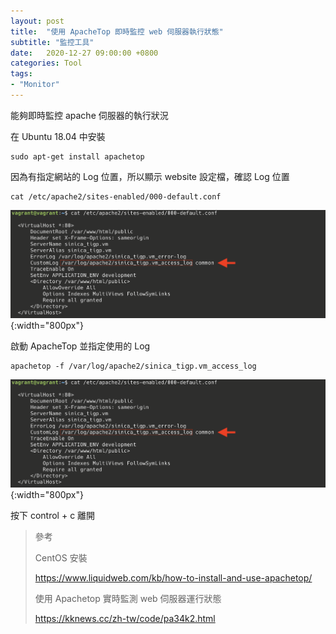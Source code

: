 ```yaml
---
layout: post
title:  "使用 ApacheTop 即時監控 web 伺服器執行狀態"
subtitle: "監控工具"
date:   2020-12-27 09:00:00 +0800
categories: Tool
tags:
- "Monitor"
---
```


能夠即時監控 apache 伺服器的執行狀況


在 Ubuntu 18.04 中安裝

```shell
sudo apt-get install apachetop
```

因為有指定網站的 Log 位置，所以顯示 website 設定檔，確認 Log 位置

```shell
cat /etc/apache2/sites-enabled/000-default.conf
```

![Untitled](/images/2020-12-27/2020-12-27-01.png){:width="800px"}

啟動 ApacheTop 並指定使用的 Log

```shell
apachetop -f /var/log/apache2/sinica_tigp.vm_access_log
```

![Untitled](/images/2020-12-27/2020-12-27-02.png){:width="800px"}

按下 control + c 離開

> 參考
> 
> CentOS 安裝
> 
> https://www.liquidweb.com/kb/how-to-install-and-use-apachetop/
>
> 使用 Apachetop 實時監測 web 伺服器運行狀態
> 
> https://kknews.cc/zh-tw/code/pa34k2.html